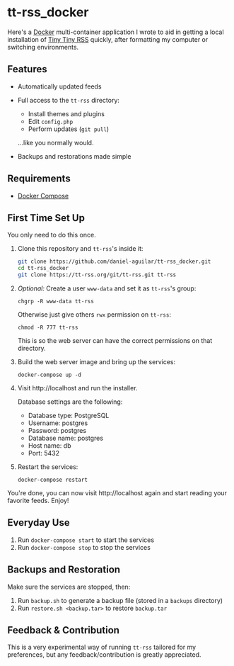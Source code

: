 # tt-rss_docker

Here's a [Docker](https://www.docker.com/) multi-container application
I wrote to aid in getting a local installation of [Tiny Tiny
RSS](https://tt-rss.org/) quickly, after formatting my computer or
switching environments.

## Features

* Automatically updated feeds
* Full access to the `tt-rss` directory:

    * Install themes and plugins
    * Edit `config.php`
    * Perform updates (`git pull`)

    ...like you normally would.

* Backups and restorations made simple

## Requirements

* [Docker Compose](https://docs.docker.com/compose/)

## First Time Set Up

You only need to do this once.

1. Clone this repository and `tt-rss`'s inside it:

    ```bash
    git clone https://github.com/daniel-aguilar/tt-rss_docker.git
    cd tt-rss_docker
    git clone https://tt-rss.org/git/tt-rss.git tt-rss
    ```

2. *Optional:* Create a user `www-data` and set it as `tt-rss`'s group:

    `chgrp -R www-data tt-rss`

    Otherwise just give others `rwx` permission on `tt-rss`:

    `chmod -R 777 tt-rss`

    This is so the web server can have the correct permissions on that
    directory.

3. Build the web server image and bring up the services:

    `docker-compose up -d`

4. Visit http://localhost and run the installer.

    Database settings are the following:

    * Database type: PostgreSQL
    * Username: postgres
    * Password: postgres
    * Database name: postgres
    * Host name: db
    * Port: 5432

5. Restart the services:

    `docker-compose restart`

You're done, you can now visit http://localhost again and start reading
your favorite feeds. Enjoy!

## Everyday Use

1. Run `docker-compose start` to start the services
2. Run `docker-compose stop` to stop the services

## Backups and Restoration

Make sure the services are stopped, then:

1. Run `backup.sh` to generate a backup file (stored in a `backups` directory)
2. Run `restore.sh <backup.tar>`  to restore `backup.tar`

## Feedback & Contribution

This is a very experimental way of running `tt-rss` tailored for my
preferences, but any feedback/contribution is greatly appreciated.
